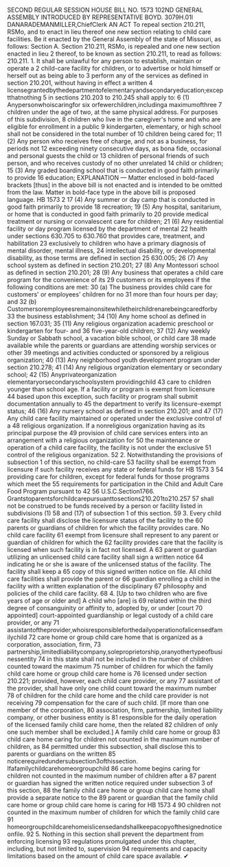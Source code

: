 SECOND REGULAR SESSION
HOUSE BILL NO. 1573
102ND GENERAL ASSEMBLY
INTRODUCED BY REPRESENTATIVE BOYD.
3079H.01I DANARADEMANMILLER,ChiefClerk
AN ACT
To repeal section 210.211, RSMo, and to enact in lieu thereof one new section relating to
child care facilities.
Be it enacted by the General Assembly of the state of Missouri, as follows:
Section A. Section 210.211, RSMo, is repealed and one new section enacted in lieu
2 thereof, to be known as section 210.211, to read as follows:
210.211. 1. It shall be unlawful for any person to establish, maintain or operate a
2 child-care facility for children, or to advertise or hold himself or herself out as being able to
3 perform any of the services as defined in section 210.201, without having in effect a written
4 licensegrantedbythedepartmentofelementaryandsecondaryeducation;exceptthatnothing
5 in sections 210.203 to 210.245 shall apply to:
6 (1) Anypersonwhoiscaringfor six orfewerchildren,includinga maximumofthree
7 children under the age of two, at the same physical address. For purposes of this subdivision,
8 children who live in the caregiver's home and who are eligible for enrollment in a public
9 kindergarten, elementary, or high school shall not be considered in the total number of
10 children being cared for;
11 (2) Any person who receives free of charge, and not as a business, for periods not
12 exceeding ninety consecutive days, as bona fide, occasional and personal guests the child or
13 children of personal friends of such person, and who receives custody of no other unrelated
14 child or children;
15 (3) Any graded boarding school that is conducted in good faith primarily to provide
16 education;
EXPLANATION — Matter enclosed in bold-faced brackets [thus] in the above bill is not enacted and is
intended to be omitted from the law. Matter in bold-face type in the above bill is proposed language.
HB 1573 2
17 (4) Any summer or day camp that is conducted in good faith primarily to provide
18 recreation;
19 (5) Any hospital, sanitarium, or home that is conducted in good faith primarily to
20 provide medical treatment or nursing or convalescent care for children;
21 (6) Any residential facility or day program licensed by the department of mental
22 health under sections 630.705 to 630.760 that provides care, treatment, and habilitation
23 exclusively to children who have a primary diagnosis of mental disorder, mental illness,
24 intellectual disability, or developmental disability, as those terms are defined in section
25 630.005;
26 (7) Any school system as defined in section 210.201;
27 (8) Any Montessori school as defined in section 210.201;
28 (9) Any business that operates a child care program for the convenience of its
29 customers or its employees if the following conditions are met:
30 (a) The business provides child care for customers' or employees' children for no
31 more than four hours per day; and
32 (b) Customersoremployeesremainonsitewhiletheirchildrenarebeingcaredforby
33 the business establishment;
34 (10) Any home school as defined in section 167.031;
35 (11) Any religious organization academic preschool or kindergarten for four- and
36 five-year-old children;
37 (12) Any weekly Sunday or Sabbath school, a vacation bible school, or child care
38 made available while the parents or guardians are attending worship services or other
39 meetings and activities conducted or sponsored by a religious organization;
40 (13) Any neighborhood youth development program under section 210.278;
41 (14) Any religious organization elementary or secondary school;
42 (15) Anyprivateorganization elementaryorsecondaryschoolsystem providingchild
43 care to children younger than school age. If a facility or program is exempt from licensure
44 based upon this exception, such facility or program shall submit documentation annually to
45 the department to verify its licensure-exempt status;
46 (16) Any nursery school as defined in section 210.201; and
47 (17) Any child care facility maintained or operated under the exclusive control of a
48 religious organization. If a nonreligious organization having as its principal purpose the
49 provision of child care services enters into an arrangement with a religious organization for
50 the maintenance or operation of a child care facility, the facility is not under the exclusive
51 control of the religious organization.
52 2. Notwithstanding the provisions of subsection 1 of this section, no child-care
53 facility shall be exempt from licensure if such facility receives any state or federal funds for
HB 1573 3
54 providing care for children, except for federal funds for those programs which meet the
55 requirements for participation in the Child and Adult Care Food Program pursuant to 42
56 U.S.C.Section1766. Grantstoparentsforchildcarepursuanttosections210.201to210.257
57 shall not be construed to be funds received by a person or facility listed in subdivisions (1)
58 and (17) of subsection 1 of this section.
59 3. Every child care facility shall disclose the licensure status of the facility to the
60 parents or guardians of children for which the facility provides care. No child care facility
61 exempt from licensure shall represent to any parent or guardian of children for which the
62 facility provides care that the facility is licensed when such facility is in fact not licensed. A
63 parent or guardian utilizing an unlicensed child care facility shall sign a written notice
64 indicating he or she is aware of the unlicensed status of the facility. The facility shall keep a
65 copy of this signed written notice on file. All child care facilities shall provide the parent or
66 guardian enrolling a child in the facility with a written explanation of the disciplinary
67 philosophy and policies of the child care facility.
68 4. [Up to two children who are five years of age or older and] A child who [are] is
69 related within the third degree of consanguinity or affinity to, adopted by, or under [court
70 appointed] court-appointed guardianship or legal custody of a child care provider, or any
71 assistantoftheprovider,whoisresponsibleforthedailyoperationofalicensedfamilychild
72 care home or group child care home that is organized as a corporation, association, firm,
73 partnership,limitedliabilitycompany,soleproprietorship,oranyothertypeofbusinessentity
74 in this state shall not be included in the number of children counted toward the maximum
75 number of children for which the family child care home or group child care home is
76 licensed under section 210.221; provided, however, each child care provider, or any
77 assistant of the provider, shall have only one child count toward the maximum number
78 of children for the child care home and the child care provider is not receiving
79 compensation for the care of such child. [If more than one member of the corporation,
80 association, firm, partnership, limited liability company, or other business entity is
81 responsible for the daily operation of the licensed family child care home, then the related
82 children of only one such member shall be excluded.] A family child care home or group
83 child care home caring for children not counted in the maximum number of children, as
84 permitted under this subsection, shall disclose this to parents or guardians on the written
85 noticerequiredundersubsection3ofthissection. Ifafamilychildcarehomeorgroupchild
86 care home begins caring for children not counted in the maximum number of children after a
87 parent or guardian has signed the written notice required under subsection 3 of this section,
88 the family child care home or group child care home shall provide a separate notice to the
89 parent or guardian that the family child care home or group child care home is caring for
HB 1573 4
90 children not counted in the maximum number of children for which the family child care
91 homeorgroupchildcarehomeislicensedandshallkeepacopyofthesignednoticeonfile.
92 5. Nothing in this section shall prevent the department from enforcing licensing
93 regulations promulgated under this chapter, including, but not limited to, supervision
94 requirements and capacity limitations based on the amount of child care space available.
✔